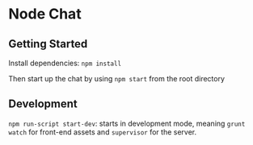 # Node Chat

## Getting Started

Install dependencies: `npm install`

Then start up the chat by using `npm start` from the root directory

## Development

`npm run-script start-dev`: starts in development mode, meaning `grunt watch` for front-end assets and `supervisor` for the server.

